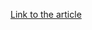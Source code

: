 [Link to the article](https://www.bleepingcomputer.com/news/security/bangkok-busts-sms-blaster-sending-1-million-scam-texts-from-a-van/)
